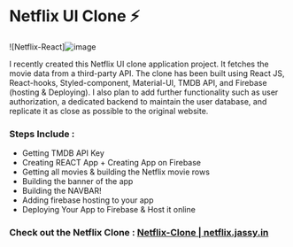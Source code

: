 
# Netflix UI Clone ⚡

![Netflix-React]![image](https://user-images.githubusercontent.com/56159302/192841682-0b78f810-07c3-4d5c-8a07-55caf0e1a257.png)

I recently created this Netflix UI clone application project. It fetches the movie data from a third-party API. The clone has been built using React JS, React-hooks, Styled-component, Material-UI, TMDB API, and Firebase (hosting & Deploying). I also plan to add further functionality such as user authorization, a dedicated backend to maintain the user database, and replicate it as close as possible to the original website.


### Steps Include : 
- Getting TMDB API Key
- Creating REACT App + Creating App on Firebase
- Getting all movies & building the Netflix movie rows
- Building the banner of the app
- Building the NAVBAR!
- Adding firebase hosting to your app
- Deploying Your App to Firebase & Host it online

### Check out the Netflix Clone : [Netflix-Clone |  netflix.jassy.in ](https://netflix.jassy.in)

###
